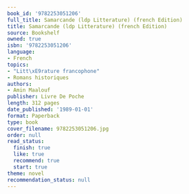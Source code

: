 ```yaml
---
book_id: '9782253051206'
full_title: Samarcande (ldp Litterature) (french Edition)
title: Samarcande (ldp Litterature) (french Edition)
source: Bookshelf
owned: true
isbn: '9782253051206'
language:
- French
topics:
- "Litt\xE9rature francophone"
- Romans historiques
authors:
- Amin Maalouf
publisher: Livre De Poche
length: 312 pages
date_published: '1989-01-01'
format: Paperback
type: book
cover_filename: 9782253051206.jpg
order: null
read_status:
  finish: true
  like: true
  recommend: true
  start: true
theme: novel
recommendation_status: null
---
```


